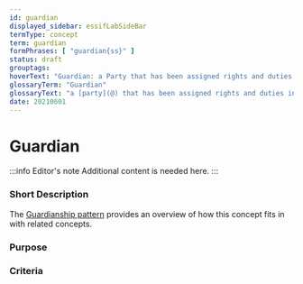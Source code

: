 ```yaml
---
id: guardian
displayed_sidebar: essifLabSideBar
termType: concept
term: guardian
formPhrases: [ "guardian{ss}" ]
status: draft
grouptags:
hoverText: "Guardian: a Party that has been assigned rights and duties in a Guardianship Arrangement for the purpose of caring for and/or protecting/guarding/defending the Entity that is the Dependent in that Guardianship Arrangement."
glossaryTerm: "Guardian"
glossaryText: "a [party](@) that has been assigned rights and duties in a [Guardianship Arrangement](@) for the purpose of caring for and/or protecting/guarding/defending the [entity](@) that is the [dependent](@) in that Guardianship Arrangement."
date: 20210601
---
```


# Guardian

:::info Editor's note
Additional content is needed here.
:::

### Short Description

The [Guardianship pattern](pattern:guardianship@) provides an overview of how this concept fits in with related concepts.

### Purpose

### Criteria

